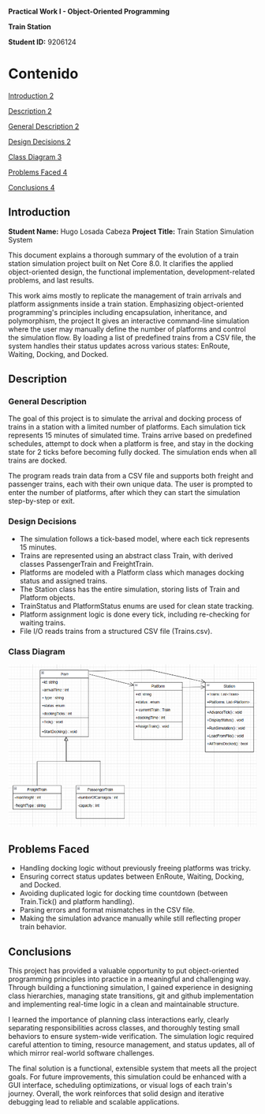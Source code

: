 **Practical Work I - Object-Oriented Programming**

**Train Station**

**Student ID:** 9206124

# Contenido
[Introduction	2](#_toc201086254)

[Description	2](#_toc201086255)

[General Description	2](#_toc201086256)

[Design Decisions	2](#_toc201086257)

[Class Diagram	3](#_toc201086258)

[Problems Faced	4](#_toc201086259)

[Conclusions	4](#_toc201086260)






## <a name="_toc201086254"></a>Introduction
**Student Name:** Hugo Losada Cabeza
**Project Title:** Train Station Simulation System

This document explains a thorough summary of the evolution of a train station simulation project built on Net Core 8.0. It clarifies the applied object-oriented design, the functional implementation, development-related problems, and last results.

This work aims mostly to replicate the management of train arrivals and platform assignments inside a train station. Emphasizing object-oriented programming's principles including encapsulation, inheritance, and polymorphism, the project It gives an interactive command-line simulation where the user may manually define the number of platforms and control the simulation flow. By loading a list of predefined trains from a CSV file, the system handles their status updates across various states: EnRoute, Waiting, Docking, and Docked.

## <a name="_toc201086255"></a>Description
### <a name="_toc201086256"></a>General Description
The goal of this project is to simulate the arrival and docking process of trains in a station with a limited number of platforms. Each simulation tick represents 15 minutes of simulated time. Trains arrive based on predefined schedules, attempt to dock when a platform is free, and stay in the docking state for 2 ticks before becoming fully docked. The simulation ends when all trains are docked.

The program reads train data from a CSV file and supports both freight and passenger trains, each with their own unique data. The user is prompted to enter the number of platforms, after which they can start the simulation step-by-step or exit.



### <a name="_toc201086257"></a>Design Decisions
- The simulation follows a tick-based model, where each tick represents 15 minutes.
- Trains are represented using an abstract class Train, with derived classes PassengerTrain and FreightTrain.
- Platforms are modeled with a Platform class which manages docking status and assigned trains.
- The Station class has the entire simulation, storing lists of Train and Platform objects.
- TrainStatus and PlatformStatus enums are used for clean state tracking.
- Platform assignment logic is done every tick, including re-checking for waiting trains.
- File I/O reads trains from a structured CSV file (Trains.csv).

### <a name="_toc201086258"></a>Class Diagram

![alt text](image.png)


## <a name="_toc201086259"></a>Problems Faced
- Handling docking logic without previously freeing platforms was tricky.
- Ensuring correct status updates between EnRoute, Waiting, Docking, and Docked.
- Avoiding duplicated logic for docking time countdown (between Train.Tick() and platform handling).
- Parsing errors and format mismatches in the CSV file.
- Making the simulation advance manually while still reflecting proper train behavior.

## <a name="_toc201086260"></a>Conclusions
This project has provided a valuable opportunity to put object-oriented programming principles into practice in a meaningful and challenging way. Through building a functioning simulation, I gained experience in designing class hierarchies, managing state transitions, git and github implementation and implementing real-time logic in a clean and maintainable structure.

I learned the importance of planning class interactions early, clearly separating responsibilities across classes, and thoroughly testing small behaviors to ensure system-wide verification. The simulation logic required careful attention to timing, resource management, and status updates, all of which mirror real-world software challenges.

The final solution is a functional, extensible system that meets all the project goals. For future improvements, this simulation could be enhanced with a GUI interface, scheduling optimizations, or visual logs of each train's journey. Overall, the work reinforces that solid design and iterative debugging lead to reliable and scalable applications.

